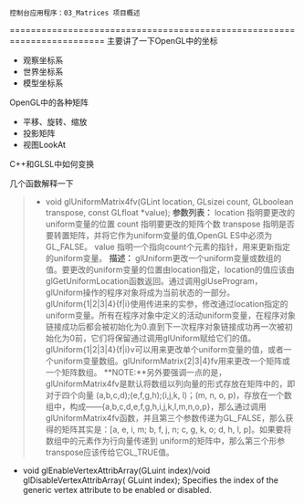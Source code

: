 ﻿    控制台应用程序：03_Matrices 项目概述
========================================================================
主要讲了一下OpenGL中的坐标

* 观察坐标系
* 世界坐标系
* 模型坐标系

OpenGL中的各种矩阵

* 平移、旋转、缩放
* 投影矩阵
* 视图LookAt

C++和GLSL中如何变换

几个函数解释一下
> - void glUniformMatrix4fv(GLint location,  GLsizei count,  GLboolean transpose,  const GLfloat *value);
**参数列表：**
location
指明要更改的uniform变量的位置
count
指明要更改的矩阵个数
transpose
指明是否要转置矩阵，并将它作为uniform变量的值,OpenGL ES中必须为GL_FALSE。
value
指明一个指向count个元素的指针，用来更新指定的uniform变量。
**描述：**
glUniform更改一个uniform变量或数组的值。要更改的uniform变量的位置由location指定，location的值应该由glGetUniformLocation函数返回。通过调用glUseProgram，glUniform操作的程序对象将成为当前状态的一部分。glUniform{1|2|3|4}{f|i}使用传进来的实参，修改通过location指定的uniform变量。所有在程序对象中定义的活动uniform变量，在程序对象链接成功后都会被初始化为0.直到下一次程序对象链接成功再一次被初始化为0前，它们将保留通过调用glUniform赋给它们的值。glUniform{1|2|3|4}{f|i}v可以用来更改单个uniform变量的值，或者一个uniform变量数组。glUniformMatrix{2|3|4}fv用来更改一个矩阵或一个矩阵数组。
**NOTE:**另外要强调一点的是，glUniformMatrix4fv是默认将数组以列向量的形式存放在矩阵中的，即对于四个向量 (a,b,c,d);(e,f,g,h);(i,j,k, l)；(m, n, o, p)，存放在一个数组中，构成——{a,b,c,d,e,f,g,h,i,j,k,l,m,n,o,p}，那么通过调用glUniformMatrix4fv函数，并且第三个参数传递为GL_FALSE，那么获得的矩阵其实是：[a, e, i, m; b, f, j, n; c, g, k, o; d, h, l, p]。如果要将数组中的元素作为行向量传递到	uniform的矩阵中，那么第三个形参transpose应该传给它GL_TRUE值。	
- void glEnableVertexAttribArray(GLuint index)/void glDisableVertexAttribArray(	GLuint index);
Specifies the index of the generic vertex attribute to be enabled or disabled.